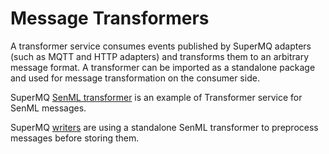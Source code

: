 # Message Transformers

A transformer service consumes events published by SuperMQ adapters (such as MQTT and HTTP adapters) and transforms them to an arbitrary message format. A transformer can be imported as a standalone package and used for message transformation on the consumer side.

SuperMQ [SenML transformer](transformer) is an example of Transformer service for SenML messages.

SuperMQ [writers](writers) are using a standalone SenML transformer to preprocess messages before storing them.

[transformers]: https://github.com/absmach/supermq/tree/master/transformers/senml
[writers]: https://github.com/absmach/supermq/tree/master/writers
